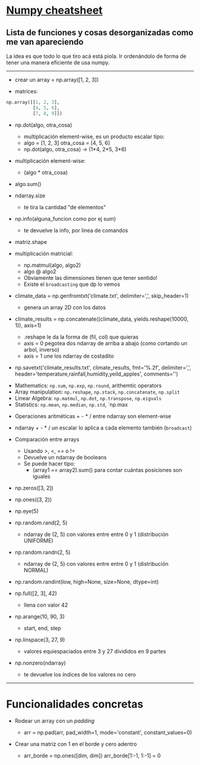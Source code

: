 # <u>Numpy cheatsheet</u>

## Lista de funciones y cosas desorganizadas como me van apareciendo
La idea es que todo lo que tiro acá está piola. Ir ordenándolo de forma de tener una manera eficiente de usa numpy.

***

- crear un array = np.array([1, 2, 3])

- matrices:
```python
np.array([[1, 2, 3],
          [4, 5, 6],
          [7, 8, 9]])
```
- np.dot(algo, otra_cosa)
    - multiplicación element-wise, es un producto escalar tipo:
    - algo = [1, 2, 3]  otra_cosa = [4, 5, 6]
    - np.dot(algo, otra_cosa) -> (1\*4, 2\*5, 3\*6)

- multiplicación element-wise:
    - (algo * otra_cosa)
- algo.sum()
- ndarray.size
    - te tira la cantidad "de elementos"
- np.info(alguna_funcion como por ej sum)
    - te devuelve la info, por linea de comandos
- matriz.shape
- multiplicación matricial:
    - np.matmul(algo, algo2)
    - algo @ algo2
    - Obviamente las dimensiones tienen que tener sentido!
    - Existe el `broadcasting` que dp lo vemos
- climate_data = np.genfromtxt('climate.txt', delimiter=',', skip_header=1)
    - genera un array 2D con los datos
- climate_results = np.concatenate((climate_data, yields.reshape(10000, 1)), axis=1)
    - .reshape le da la forma de (fil, col) que quieras
    - axis = 0 pegotea dos ndarray de arriba a abajo (como cortando un arbol, inverso)
    - axis = 1 une los ndarray de costadito
- np.savetxt('climate_results.txt', 
           climate_results, 
           fmt='%.2f', 
           delimiter=',',
           header='temperature,rainfall,humidity,yeild_apples', 
           comments='')
* Mathematics: `np.sum`, `np.exp`, `np.round`, arithemtic operators 
* Array manipulation: `np.reshape`, `np.stack`, `np.concatenate`, `np.split`
* Linear Algebra: `np.matmul`, `np.dot`, `np.transpose`, `np.eigvals`
* Statistics: `np.mean`, `np.median`, `np.std`, `np.max

- Operaciones aritméticas + - * / entre ndarray son element-wise
- ndarray + - * / un escalar lo aplica a cada elemento también (`broadcast`)
- Comparación entre arrays
    - Usando >, <, == o !=
    - Devuelve un ndarray de booleans
    - Se puede hacer tipo:
        - (array1 == array2).sum() para contar cuántas posiciones son iguales
- np.zeros([3, 2])
- np.ones((3, 2))
- np.eye(5)
- np.random.rand(2, 5)
    - ndarray de (2, 5) con valores entre entre 0 y 1 (distribución UNIFORME)
- np.random.randn(2, 5)
    - ndarray de (2, 5) con valores entre entre 0 y 1 (distribución NORMAL)
- np.random.randint(low, high=None, size=None, dtype=int)
- np.full([2, 3], 42)
    - llena con valor 42
- np.arange(10, 90, 3)
    - start, end, step
- np.linspace(3, 27, 9)
    - valores equiespaciados entre 3 y 27 divididos en 9 partes

- np.nonzero(ndarray)
    - te devuelve los índices de los valores no cero

***

# Funcionalidades concretas

- Rodear un array con un *padding*
    - arr = np.pad(arr, pad_width=1, mode='constant', constant_values=0)

- Crear una matriz con 1 en el borde y cero adentro
    - arr_borde = np.ones([dim, dim])
arr_borde[1:-1, 1:-1] = 0

